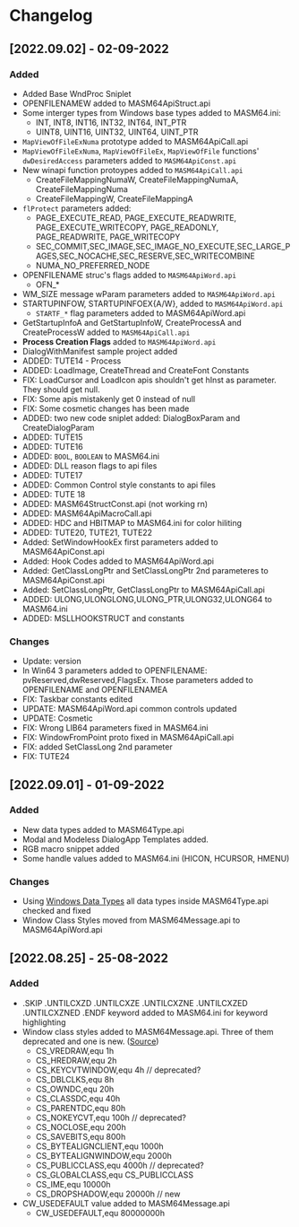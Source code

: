 # Changelog

## [2022.09.02] - 02-09-2022
### Added
* Added Base WndProc Sniplet
* OPENFILENAMEW added to MASM64ApiStruct.api
* Some interger types from Windows base types added to MASM64.ini:
  * INT, INT8, INT16, INT32, INT64, INT_PTR
  * UINT8, UINT16, UINT32, UINT64, UINT_PTR
* `MapViewOfFileExNuma` prototype added to MASM64ApiCall.api
* `MapViewOfFileExNuma`, `MapViewOfFileEx`, `MapViewOfFile` functions' `dwDesiredAccess` parameters added to `MASM64ApiConst.api`
* New winapi function protoypes added to `MASM64ApiCall.api`
  * CreateFileMappingNumaW, CreateFileMappingNumaA, CreateFileMappingNuma
  * CreateFileMappingW, CreateFileMappingA
* `flProtect` parameters added:
  * PAGE_EXECUTE_READ, PAGE_EXECUTE_READWRITE, PAGE_EXECUTE_WRITECOPY, PAGE_READONLY, PAGE_READWRITE, PAGE_WRITECOPY
  * SEC_COMMIT,SEC_IMAGE,SEC_IMAGE_NO_EXECUTE,SEC_LARGE_PAGES,SEC_NOCACHE,SEC_RESERVE,SEC_WRITECOMBINE
  * NUMA_NO_PREFERRED_NODE
* OPENFILENAME struc's flags added to `MASM64ApiWord.api`
  * OFN_*
* WM_SIZE message wParam parameters added to `MASM64ApiWord.api`
* STARTUPINFOW, STARTUPINFOEX{A/W}, added to `MASM64ApiWord.api`
  * `STARTF_*` flag parameters added to MASM64ApiWord.api
* GetStartupInfoA and GetStartupInfoW, CreateProcessA and CreateProcessW added to `MASM64ApiCall.api`
* **Process Creation Flags** added to `MASM64ApiWord.api`
* DialogWithManifest sample project added
* ADDED: TUTE14 - Process
* ADDED: LoadImage, CreateThread and CreateFont Constants
* FIX: LoadCursor and LoadIcon apis shouldn't get hInst as parameter. They should get null.
* FIX: Some apis mistakenly get 0 instead of null
* FIX: Some cosmetic changes has been made
* ADDED: two new code sniplet added: DialogBoxParam and CreateDialogParam
* ADDED: TUTE15
* ADDED: TUTE16
* ADDED: `BOOL`, `BOOLEAN` to MASM64.ini
* ADDED: DLL reason flags to api files
* ADDED: TUTE17
* ADDED: Common Control style constants to api files
* ADDED: TUTE 18
* ADDED: MASM64StructConst.api (not working rn)
* ADDED: MASM64ApiMacroCall.api
* ADDED: HDC and HBITMAP to MASM64.ini for color hiliting
* ADDED: TUTE20, TUTE21, TUTE22
* Added: SetWindowHookEx first parameters added to MASM64ApiConst.api
* Added: Hook Codes added to MASM64ApiWord.api
* Added: GetClassLongPtr and SetClassLongPtr 2nd parameteres to MASM64ApiConst.api
* Added: SetClassLongPtr, GetClassLongPtr to MASM64ApiCall.api
* ADDED: ULONG,ULONGLONG,ULONG_PTR,ULONG32,ULONG64 to MASM64.ini
* ADDED: MSLLHOOKSTRUCT and constants


### Changes
* Update: version
* In Win64 3 parameters added to OPENFILENAME: pvReserved,dwReserved,FlagsEx. Those parameters added to OPENFILENAME and OPENFILENAMEA
* FIX: Taskbar constants edited
* UPDATE: MASM64ApiWord.api common controls updated
* UPDATE: Cosmetic
* FIX: Wrong LIB64 parameters fixed in MASM64.ini
* FIX: WindowFromPoint proto fixed in MASM64ApiCall.api
* FIX: added SetClassLong 2nd parameter
* FIX: TUTE24

## [2022.09.01] - 01-09-2022
### Added
* New data types added to MASM64Type.api
* Modal and Modeless DialogApp Templates added.
* RGB macro snippet added
* Some handle values added to MASM64.ini (HICON, HCURSOR, HMENU)

### Changes
* Using [Windows Data Types][web-msdocs-windows-data-types] all data types inside MASM64Type.api checked and fixed
* Window Class Styles moved from MASM64Message.api to MASM64ApiWord.api

## [2022.08.25] - 25-08-2022
### Added
* .SKIP .UNTILCXZD .UNTILCXZE .UNTILCXZNE .UNTILCXZED .UNTILCXZNED .ENDF keyword added to MASM64.ini for keyword highlighting
* Window class styles added to MASM64Message.api. Three of them deprecated and one is new. ([Source][web-msdocs-windows-class-styles])
  * CS_VREDRAW,equ 1h
  * CS_HREDRAW,equ 2h
  * CS_KEYCVTWINDOW,equ 4h      // deprecated?
  * CS_DBLCLKS,equ 8h
  * CS_OWNDC,equ 20h
  * CS_CLASSDC,equ 40h
  * CS_PARENTDC,equ 80h
  * CS_NOKEYCVT,equ 100h        // deprecated?
  * CS_NOCLOSE,equ 200h
  * CS_SAVEBITS,equ 800h
  * CS_BYTEALIGNCLIENT,equ 1000h
  * CS_BYTEALIGNWINDOW,equ 2000h
  * CS_PUBLICCLASS,equ 4000h    // deprecated?
  * CS_GLOBALCLASS,equ CS_PUBLICCLASS
  * CS_IME,equ 10000h
  * CS_DROPSHADOW,equ 20000h    // new
* CW_USEDEFAULT value added to MASM64Message.api
  * CW_USEDEFAULT,equ 80000000h


[web-msdocs-windows-data-types]: https://docs.microsoft.com/en-us/windows/win32/winprog/windows-data-types
[web-msdocs-windows-class-styles]: https://docs.microsoft.com/en-us/windows/win32/winmsg/window-class-styles